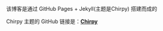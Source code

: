 该博客是通过 GitHub Pages + Jekyll(主题是Chirpy) 搭建而成的

Chirpy 主题的 GitHub 链接是：[**Chirpy**][chirpy] 

[chirpy]: https://github.com/cotes2020/jekyll-theme-chirpy/
